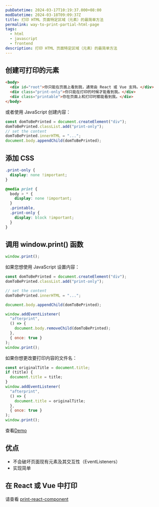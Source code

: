 ```yaml
---
pubDatetime: 2024-03-17T10:19:37.000+08:00
modDatetime: 2024-03-18T09:09:37Z
title: 打印 HTML 页面特定区域（元素）的最简单方法
permalink: way-to-print-partial-html-page
tags:
  - html
  - javascript
  - frontend
description: 打印 HTML 页面特定区域（元素）的最简单方法
---
```


## 创建可打印的元素

```html
<body>
  <div id="root">你只能在页面上看到我，通常由 React 或 Vue 支持。</div>
  <div class="print-only">你只能在打印的时候才能看到我。</div>
  <div class="printable">你在页面上和打印时都能看到我。</div>
</body>
```

或者使用 JavaScript 创建内容：

```js
const domToBePrinted = document.createElement("div");
domToBePrinted.classList.add("print-only");
// set the content
domToBePrinted.innerHTML = "...";
document.body.appendChild(domToBePrinted);
```

## 添加 CSS

```css
.print-only {
  display: none !important;
}

@media print {
  body > * {
    display: none !important;
  }
  .printable,
  .print-only {
    display: block !important;
  }
}
```

## 调用 window.print() 函数

```js
window.print();
```

如果您想使用 JavaScript 设置内容：

```js
const domToBePrinted = document.createElement("div");
domToBePrinted.classList.add("print-only");

// set the content
domToBePrinted.innerHTML = "...";

document.body.appendChild(domToBePrinted);

window.addEventListener(
  "afterprint",
  () => {
    document.body.removeChild(domToBePrinted);
  },
  { once: true }
);
window.print();
```

如果你想更改要打印内容的文件名：

```js
const originalTitle = document.title;
if (title) {
  document.title = title;
}
window.addEventListener(
  "afterprint",
  () => {
    document.title = originalTitle;
  },
  { once: true }
);
window.print();
```

查看[Demo](https://bowencool.github.io/print-react-component)

## 优点

- 不会破坏页面现有元素及其交互性（EventListeners）
- 实现简单

## 在 React 或 Vue 中打印

请查看 [print-react-component](https://github.com/bowencool/print-react-component)

